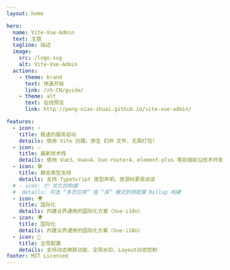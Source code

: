 ```yaml
---
layout: home

hero:
  name: Vite-Vue-Admin
  text: 主题
  tagline: 描述
  image:
    src: /logo.svg
    alt: Vite-Vue-Admin
  actions:
    - theme: brand
      text: 快速开始
      link: /zh-CN/guide/
    - theme: alt
      text: 在线预览
      link: http://peng-xiao-shuai.github.io/vite-vue-admin/

features:
  - icon: ⚡️
    title: 极速的服务启动
    details: 使用 Vite 创建。原生 ESM 文件，无需打包!
  - icon: 💡
    title: 最新技术栈
    details: 使用 Vue3、Vuex4、Vue-router4、element-plus 等前端前沿技术开发
  - icon: 🛠️
    title: 静态类型支持
    details: 支持 TypeScript 类型声明，使源码更易阅读
  # - icon: 📦 优化的构建
  #  details: 可选 “多页应用” 或 “库” 模式的预配置 Rollup 构建
  - icon: 🌍
    title: 国际化
    details: 内建业界通用的国际化方案（Vue-i18n）
  - icon: 🌍
    title: 国际化
    details: 内建业界通用的国际化方案（Vue-i18n）
  - icon: 🎨
    title: 全局配置
    details: 支持动态换肤功能、全局水印、Layout动态控制
footer: MIT Licensed
---
```

